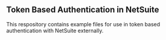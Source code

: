## Token Based Authentication in NetSuite

This respository contains example files for use in token based authentication with NetSuite externally.  
